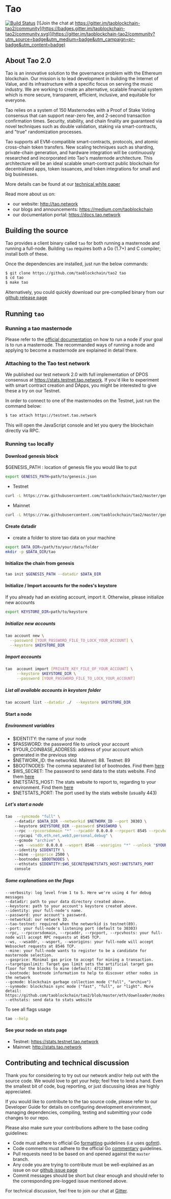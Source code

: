 # Tao

[![Build Status](https://travis-ci.org/taoblockchain/tao2.svg?branch=master)](https://travis-ci.org/taoblockchain/tao2)
[![Join the chat at https://gitter.im/taoblockchain-tao2/community](https://badges.gitter.im/taoblockchain-tao2/community.svg)](https://gitter.im/taoblockchain-tao2/community?utm_source=badge&utm_medium=badge&utm_campaign=pr-badge&utm_content=badge)

## About Tao 2.0

Tao is an innovative solution to the governance problem with the Ethereum blockchain.
Our mission is to lead development in building the Internet of Value, and its infrastructure with a specific focus on serving the music industry.
We are working to create an alternative, scalable financial system which is more secure, transparent, efficient, inclusive, and equitable for everyone.

Tao relies on a system of 150 Masternodes with a Proof of Stake Voting consensus that can support near-zero fee, and 2-second transaction confirmation times.
Security, stability, and chain finality are guaranteed via novel techniques such as double validation, staking via smart-contracts, and "true" randomization processes.

Tao supports all EVM-compatible smart-contracts, protocols, and atomic cross-chain token transfers.
New scaling techniques such as sharding, private-chain generation, and hardware integration will be continuously researched and incorporated into Tao's masternode architecture. This architecture will be an ideal scalable smart-contract public blockchain for decentralized apps, token issuances, and token integrations for small and big businesses.

More details can be found at our [technical white paper](https://tao.network/docs/technical-whitepaper---1.0.pdf)

Read more about us on:

- our website: http://tao.network
- our blogs and announcements: https://medium.com/taoblockchain
- our documentation portal: https://docs.tao.network

## Building the source

Tao provides a client binary called `tao` for both running a masternode and running a full-node.
Building `tao` requires both a Go (1.7+) and C compiler; install both of these.

Once the dependencies are installed, just run the below commands:

```bash
$ git clone https://github.com/taoblockchain/tao2 tao
$ cd tao
$ make tao
```

Alternatively, you could quickly download our pre-complied binary from our [github release page](https://github.com/taoblockchain/tao2/releases)

## Running `tao`

### Running a tao masternode

Please refer to the [official documentation](https://docs.tao.network/get-started/run-node/) on how to run a node if your goal is to run a masternode.
The recommanded ways of running a node and applying to become a masternode are explained in detail there.

### Attaching to the Tao test network

We published our test network 2.0 with full implementation of DPOS consensus at https://stats.testnet.tao.network.
If you'd like to experiment with smart contract creation and DApps, you might be interested to give these a try on our Testnet.

In order to connect to one of the masternodes on the Testnet, just run the command below:

```bash
$ tao attach https://testnet.tao.network
```

This will open the JavaScript console and let you query the blockchain directly via RPC.

### Running `tao` locally

#### Download genesis block
$GENESIS_PATH : location of genesis file you would like to put
```bash
export GENESIS_PATH=path/to/genesis.json
```
- Testnet
```bash
curl -L https://raw.githubusercontent.com/taoblockchain/tao2/master/genesis/testnet.json -o $GENESIS_PATH
```

- Mainnet
```bash
curl -L https://raw.githubusercontent.com/taoblockchain/tao2/master/genesis/mainnet.json -o $GENESIS_PATH
```

#### Create datadir
- create a folder to store tao data on your machine

```bash
export DATA_DIR=/path/to/your/data/folder 
mkdir -p $DATA_DIR/tao
```
#### Initialize the chain from genesis

```bash
tao init $GENESIS_PATH --datadir $DATA_DIR
```

#### Initialize / Import accounts for the nodes's keystore
If you already had an existing account, import it. Otherwise, please initialize new accounts 

```bash
export KEYSTORE_DIR=path/to/keystore
```

##### Initialize new accounts
```bash
tao account new \
  --password [YOUR_PASSWORD_FILE_TO_LOCK_YOUR_ACCOUNT] \
  --keystore $KEYSTORE_DIR
```
    
##### Import accounts
```bash
tao  account import [PRIVATE_KEY_FILE_OF_YOUR_ACCOUNT] \
     --keystore $KEYSTORE_DIR \
     --password [YOUR_PASSWORD_FILE_TO_LOCK_YOUR_ACCOUNT]
```

##### List all available accounts in keystore folder

```bash
tao account list --datadir ./  --keystore $KEYSTORE_DIR
```

#### Start a node
##### Environment variables
   - $IDENTITY: the name of your node
   - $PASSWORD: the password file to unlock your account
   - $YOUR_COINBASE_ADDRESS: address of your account which generated in the previous step
   - $NETWORK_ID: the networkId. Mainnet: 88. Testnet: 89
   - $BOOTNODES: The comma separated list of bootnodes. Find them [here](https://docs.tao.network/general/networks/)
   - $WS_SECRET: The password to send data to the stats website. Find them [here](https://docs.tao.network/general/networks/)
   - $NETSTATS_HOST: The stats website to report to, regarding to your environment. Find them [here](https://docs.tao.network/general/networks/)
   - $NETSTATS_PORT: The port used by the stats website (usually 443)
    
##### Let's start a node
```bash
tao  --syncmode "full" \    
    --datadir $DATA_DIR --networkid $NETWORK_ID --port 30303 \   
    --keystore $KEYSTORE_DIR --password $PASSWORD \    
    --rpc --rpccorsdomain "*" --rpcaddr 0.0.0.0 --rpcport 8545 --rpcvhosts "*" \   
    --rpcapi "db,eth,net,web3,personal,debug" \    
    --gcmode "archive" \   
    --ws --wsaddr 0.0.0.0 --wsport 8546 --wsorigins "*" --unlock "$YOUR_COINBASE_ADDRESS" \   
    --identity $IDENTITY \  
    --mine --gasprice 2500 \  
    --bootnodes $BOOTNODES \   
    --ethstats $IDENTITY:$WS_SECRET@$NETSTATS_HOST:$NETSTATS_PORT 
    console
```


##### Some explanations on the flags   
```
--verbosity: log level from 1 to 5. Here we're using 4 for debug messages
--datadir: path to your data directory created above.
--keystore: path to your account's keystore created above.
--identity: your full-node's name.
--password: your account's password.
--networkid: our network ID.
--tao-testnet: required when the networkid is testnet(89).
--port: your full-node's listening port (default to 30303)
--rpc, --rpccorsdomain, --rpcaddr, --rpcport, --rpcvhosts: your full-node will accept RPC requests at 8545 TCP.
--ws, --wsaddr, --wsport, --wsorigins: your full-node will accept Websocket requests at 8546 TCP.
--mine: your full-node wants to register to be a candidate for masternode selection.
--gasprice: Minimal gas price to accept for mining a transaction.
--targetgaslimit: Target gas limit sets the artificial target gas floor for the blocks to mine (default: 4712388)
--bootnode: bootnode information to help to discover other nodes in the network
--gcmode: blockchain garbage collection mode ("full", "archive")
--synmode: blockchain sync mode ("fast", "full", or "light". More detail: https://github.com/taoblockchain/tao2/blob/master/eth/downloader/modes.go#L24)           
--ethstats: send data to stats website
```
To see all flags usage
   
```bash
tao --help
```

#### See your node on stats page
   - Testnet: https://stats.testnet.tao.network
   - Mainnet: http://stats.tao.network


## Contributing and technical discussion

Thank you for considering to try out our network and/or help out with the source code.
We would love to get your help; feel free to lend a hand.
Even the smallest bit of code, bug reporting, or just discussing ideas are highly appreciated.

If you would like to contribute to the tao source code, please refer to our Developer Guide for details on configuring development environment, managing dependencies, compiling, testing and submitting your code changes to our repo.

Please also make sure your contributions adhere to the base coding guidelines:

- Code must adhere to official Go [formatting](https://golang.org/doc/effective_go.html#formatting) guidelines (i.e uses [gofmt](https://golang.org/cmd/gofmt/)).
- Code comments must adhere to the official Go [commentary](https://golang.org/doc/effective_go.html#commentary) guidelines.
- Pull requests need to be based on and opened against the `master` branch.
- Any code you are trying to contribute must be well-explained as an issue on our [github issue page](https://github.com/taoblockchain/tao2/issues)
- Commit messages should be short but clear enough and should refer to the corresponding pre-logged issue mentioned above.

For technical discussion, feel free to join our chat at [Gitter](https://gitter.im/taoblockchain/tao2).
